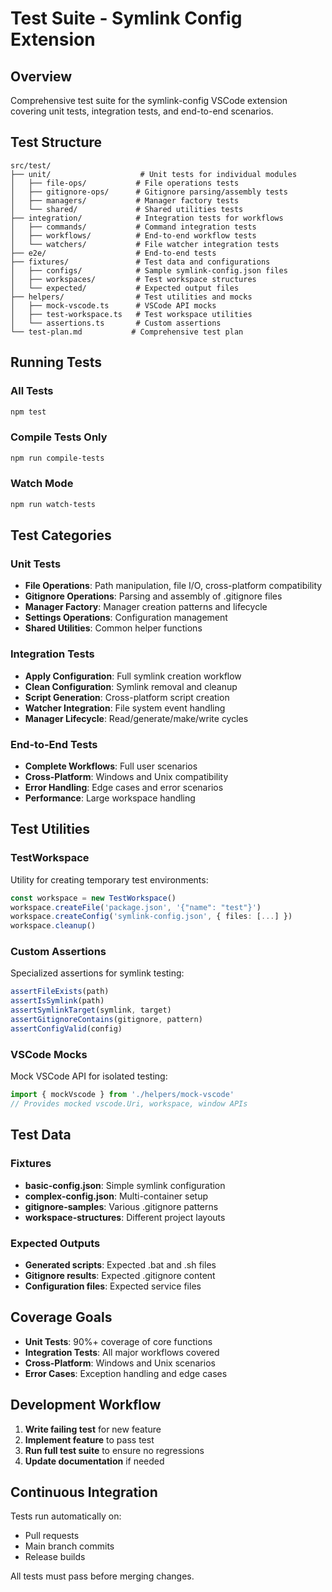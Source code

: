 # Test Suite - Symlink Config Extension

## Overview

Comprehensive test suite for the symlink-config VSCode extension covering unit tests, integration tests, and end-to-end scenarios.

## Test Structure

```
src/test/
├── unit/                    # Unit tests for individual modules
│   ├── file-ops/           # File operations tests
│   ├── gitignore-ops/      # Gitignore parsing/assembly tests
│   ├── managers/           # Manager factory tests
│   └── shared/             # Shared utilities tests
├── integration/            # Integration tests for workflows
│   ├── commands/           # Command integration tests
│   ├── workflows/          # End-to-end workflow tests
│   └── watchers/           # File watcher integration tests
├── e2e/                    # End-to-end tests
├── fixtures/               # Test data and configurations
│   ├── configs/            # Sample symlink-config.json files
│   ├── workspaces/         # Test workspace structures
│   └── expected/           # Expected output files
├── helpers/                # Test utilities and mocks
│   ├── mock-vscode.ts      # VSCode API mocks
│   ├── test-workspace.ts   # Test workspace utilities
│   └── assertions.ts       # Custom assertions
└── test-plan.md           # Comprehensive test plan
```

## Running Tests

### All Tests
```bash
npm test
```

### Compile Tests Only
```bash
npm run compile-tests
```

### Watch Mode
```bash
npm run watch-tests
```

## Test Categories

### Unit Tests
- **File Operations**: Path manipulation, file I/O, cross-platform compatibility
- **Gitignore Operations**: Parsing and assembly of .gitignore files
- **Manager Factory**: Manager creation patterns and lifecycle
- **Settings Operations**: Configuration management
- **Shared Utilities**: Common helper functions

### Integration Tests
- **Apply Configuration**: Full symlink creation workflow
- **Clean Configuration**: Symlink removal and cleanup
- **Script Generation**: Cross-platform script creation
- **Watcher Integration**: File system event handling
- **Manager Lifecycle**: Read/generate/make/write cycles

### End-to-End Tests
- **Complete Workflows**: Full user scenarios
- **Cross-Platform**: Windows and Unix compatibility
- **Error Handling**: Edge cases and error scenarios
- **Performance**: Large workspace handling

## Test Utilities

### TestWorkspace
Utility for creating temporary test environments:
```typescript
const workspace = new TestWorkspace()
workspace.createFile('package.json', '{"name": "test"}')
workspace.createConfig('symlink-config.json', { files: [...] })
workspace.cleanup()
```

### Custom Assertions
Specialized assertions for symlink testing:
```typescript
assertFileExists(path)
assertIsSymlink(path)
assertSymlinkTarget(symlink, target)
assertGitignoreContains(gitignore, pattern)
assertConfigValid(config)
```

### VSCode Mocks
Mock VSCode API for isolated testing:
```typescript
import { mockVscode } from './helpers/mock-vscode'
// Provides mocked vscode.Uri, workspace, window APIs
```

## Test Data

### Fixtures
- **basic-config.json**: Simple symlink configuration
- **complex-config.json**: Multi-container setup
- **gitignore-samples**: Various .gitignore patterns
- **workspace-structures**: Different project layouts

### Expected Outputs
- **Generated scripts**: Expected .bat and .sh files
- **Gitignore results**: Expected .gitignore content
- **Configuration files**: Expected service files

## Coverage Goals

- **Unit Tests**: 90%+ coverage of core functions
- **Integration Tests**: All major workflows covered
- **Cross-Platform**: Windows and Unix scenarios
- **Error Cases**: Exception handling and edge cases

## Development Workflow

1. **Write failing test** for new feature
2. **Implement feature** to pass test
3. **Run full test suite** to ensure no regressions
4. **Update documentation** if needed

## Continuous Integration

Tests run automatically on:
- Pull requests
- Main branch commits
- Release builds

All tests must pass before merging changes.